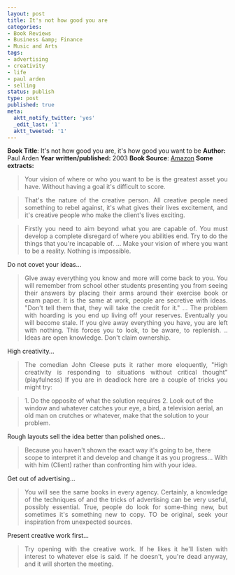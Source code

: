 ```yaml
---
layout: post
title: It's not how good you are
categories:
- Book Reviews
- Business &amp; Finance
- Music and Arts
tags:
- advertising
- creativity
- life
- paul arden
- selling
status: publish
type: post
published: true
meta:
  aktt_notify_twitter: 'yes'
  _edit_last: '1'
  aktt_tweeted: '1'
---
```

<strong>Book Title</strong>: It's not how good you are, it's how good you want to be
<strong> Author: </strong>Paul Arden
<strong> Year written/published:</strong> 2003
<strong> Book Source</strong>: <a href="http://www.amazon.com/Its-Not-How-Good-Want/dp/0714843377">Amazon</a>
<strong> Some extracts:</strong>
<blockquote>
<p style="text-align: justify;">Your vision of where or who you want to be is the greatest asset you have. Without having a goal it's difficult to score.</p>
</blockquote>
<blockquote>
<p style="text-align: justify;">That's the nature of the creative person. All creative people need something to rebel against, it's what gives their lives excitement, and it's creative people who make the client's lives exciting.</p>
</blockquote>
<blockquote>
<p style="text-align: justify;">Firstly you need to aim beyond what you are capable of. You must develop a complete disregard of where you abilities end. Try to do the things that you're incapable of. ... Make your vision of where you want to be a reality. Nothing is impossible.</p>
</blockquote>
Do not covet your ideas...
<blockquote>
<p style="text-align: justify;">GIve away everything you know and more will come back to you. You will remember from school other students presenting you from seeing their answers by placing their arms around their exercise book or exam paper. It is the same at work, people are secretive with ideas. "Don't tell them that, they will take the credit for it." ... The problem with hoarding is you end up living off your reserves. Eventually you will become stale. If you give away everything you have, you are left with nothing. This forces you to look, to be aware, to replenish. .. Ideas are open knowledge. Don't claim ownership.</p>
</blockquote>
High creativity...
<blockquote>
<p style="text-align: justify;">The comedian John Cleese puts it rather more eloquently, "High creativity is responding to situations without critical thought" (playfulness) If you are in deadlock here are a couple of tricks you might try:</p>
</blockquote>
<blockquote>1. Do the opposite of what the solution requires
2. Look out of the window and whatever catches your eye, a bird, a television aerial, an old man on crutches or whatever, make that the solution to your problem.</blockquote>
Rough layouts sell the idea better than polished ones...
<blockquote>Because you haven't shown the exact way it's going to be, there scope to interpret it and develop and change it as you progress... With with him (Client) rather than confronting him with your idea.</blockquote>
Get out of advertising...
<blockquote>
<p style="text-align: justify;">You will see the same books in every agency. Certainly, a knowledge of the techniques of and the tricks of advertising can be very useful, possibly essential. True, people do look for some-thing new, but sometimes it's something new to copy. TO be original, seek your inspiration from unexpected sources.</p>
</blockquote>
Present creative work first...
<blockquote>
<p style="text-align: justify;">Try opening with the creative work. If he likes it he'll listen with interest to whatever else is said. If he doesn't, you're dead anyway, and it will shorten the meeting.</p>
</blockquote>
